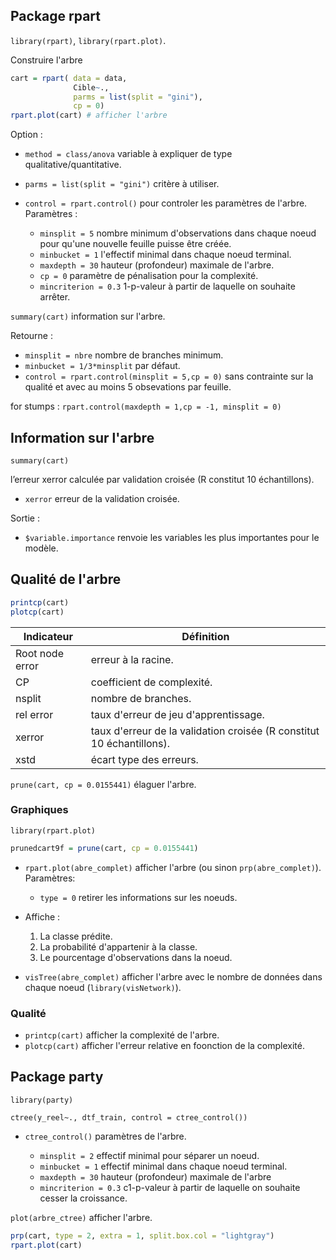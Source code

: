 ## Package rpart

`library(rpart)`, `library(rpart.plot)`.

Construire l'arbre

``` R
cart = rpart( data = data, 
              Cible~.,
              parms = list(split = "gini"),
              cp = 0)
rpart.plot(cart) # afficher l'arbre 
```

Option :

* `method = class/anova` variable à expliquer de type qualitative/quantitative.
* `parms = list(split = "gini")` critère à utiliser.
* `control = rpart.control()` pour controler les paramètres de l'arbre. Paramètres :

	* `minsplit = 5` nombre minimum d'observations dans chaque noeud pour qu'une nouvelle feuille puisse être créée.
	* `minbucket = 1` l'effectif minimal dans chaque noeud terminal.
 	* `maxdepth = 30` hauteur (profondeur) maximale de l'arbre.
	* `cp = 0` paramètre de pénalisation pour la complexité.
	* `mincriterion = 0.3` 1-p-valeur à partir de laquelle on souhaite arrêter.

`summary(cart)` information sur l'arbre.

Retourne :

* `minsplit = nbre` nombre de branches minimum.
* `minbucket = 1/3*minsplit` par défaut.
* `control = rpart.control(minsplit = 5,cp = 0)` sans contrainte sur la qualité et avec au moins 5 obsevations par feuille.

for stumps : `rpart.control(maxdepth = 1,cp = -1, minsplit = 0)`

## Information sur l'arbre

`summary(cart)` 

l’erreur xerror calculée par validation croisée (R constitut 10 échantillons).

* `xerror` erreur de la validation croisée.

Sortie :

* `$variable.importance` renvoie les variables les plus importantes pour le modèle.

## Qualité de l'arbre 

``` R
printcp(cart)
plotcp(cart)
```

Indicateur      | Définition
----------------|---
Root node error | erreur à la racine. 
CP              | coefficient de complexité.
nsplit          | nombre de branches.
rel error       | taux d'erreur de jeu d'apprentissage.
xerror          | taux d'erreur de la validation croisée (R constitut 10 échantillons).
xstd            | écart type des erreurs.

`prune(cart, cp = 0.0155441)` élaguer l'arbre.

### Graphiques

`library(rpart.plot)`

``` R
prunedcart9f = prune(cart, cp = 0.0155441)
```

* `rpart.plot(abre_complet)` afficher l'arbre (ou sinon `prp(abre_complet)`). Paramètres:
  
	* `type = 0` retirer les informations sur les noeuds.

* Affiche :
  
 	1. La classe prédite.
  	2. La probabilité d'appartenir à la classe.
  	3. Le pourcentage d'observations dans la noeud. 

* `visTree(abre_complet)` afficher l'arbre avec le nombre de données dans chaque noeud (`library(visNetwork)`).

### Qualité

* `printcp(cart)` afficher la complexité de l'arbre.
* `plotcp(cart)` afficher l'erreur relative en foonction de la complexité.

## Package party

`library(party)`

`ctree(y_reel~., dtf_train, control = ctree_control())`

* `ctree_control()` paramètres de l'arbre.

	* `minsplit = 2` effectif minimal pour séparer un noeud.
	* `minbucket = 1` effectif minimal dans chaque noeud terminal.
	* `maxdepth = 30` hauteur (profondeur) maximale de l'arbre
	* `mincriterion = 0.3` c1-p-valeur à partir de laquelle on souhaite cesser la croissance.
 
 `plot(arbre_ctree)` afficher l'arbre.
 
``` R
prp(cart, type = 2, extra = 1, split.box.col = "lightgray")
rpart.plot(cart)
```
